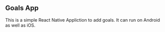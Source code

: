 ## Goals App

This is a simple React Native Appliction to add goals. It can run on Android as well as iOS.
